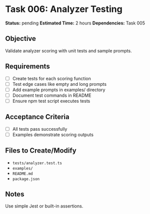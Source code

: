 # Task 006: Analyzer Testing

**Status:** pending
**Estimated Time:** 2 hours
**Dependencies:** Task 005

## Objective
Validate analyzer scoring with unit tests and sample prompts.

## Requirements
- [ ] Create tests for each scoring function
- [ ] Test edge cases like empty and long prompts
- [ ] Add example prompts in examples/ directory
- [ ] Document test commands in README
- [ ] Ensure npm test script executes tests

## Acceptance Criteria
- [ ] All tests pass successfully
- [ ] Examples demonstrate scoring outputs

## Files to Create/Modify
- `tests/analyzer.test.ts`
- `examples/`
- `README.md`
- `package.json`

## Notes
Use simple Jest or built-in assertions.

